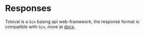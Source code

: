 # Responses

Totoval is a `Gin` basing api web-framework, the response format is compatible with `Gin`, more at [docs](https://github.com/gin-gonic/gin#xml-json-yaml-and-protobuf-rendering).